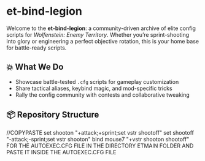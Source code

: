 # et-bind-legion

Welcome to the **et-bind-legion**: a community-driven archive of elite config scripts for *Wolfenstein: Enemy Territory*. Whether you’re sprint-shooting into glory or engineering a perfect objective rotation, this is your home base for battle-ready scripts.

## 💥 What We Do
- Showcase battle-tested `.cfg` scripts for gameplay customization
- Share tactical aliases, keybind magic, and mod-specific tricks
- Rally the config community with contests and collaborative tweaking

## 📦 Repository Structure
//COPYPASTE set shooton "+attack;+sprint;set vstr shootoff"
set shootoff "-attack;-sprint;set vstr shooton"
bind mouse7 "+vstr shooton shootoff" FOR THE AUTOEXEC.CFG FILE IN THE DIRECTORY ETMAIN FOLDER AND PASTE IT INSIDE THE AUTOEXEC.CFG FILE
